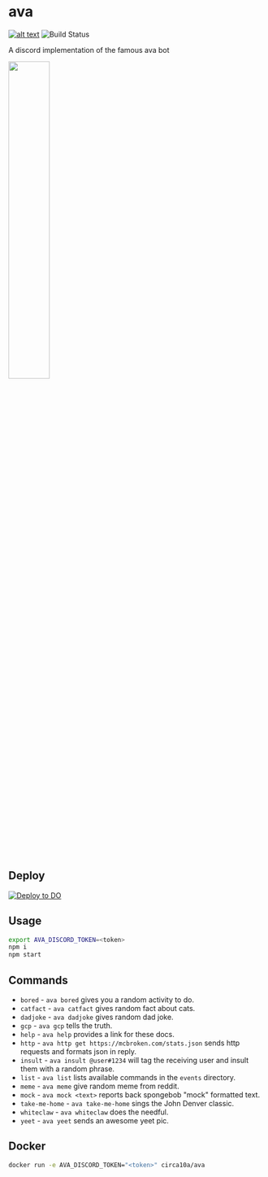 # ava

[![alt text](https://img.shields.io/badge/Invite%20To-Discord%20-blue)](https://discord.com/api/oauth2/authorize?client_id=876487225716662302&permissions=34359863296&scope=bot)
![Build Status](https://github.com/circa10a/ava/workflows/build-docker-images/badge.svg)

A discord implementation of the famous ava bot

<img src="https://i.imgur.com/XbO6CSl.jpg" width="40%" height="40%"/>

## Deploy

[![Deploy to DO](https://mp-assets1.sfo2.digitaloceanspaces.com/deploy-to-do/do-btn-blue.svg)](https://cloud.digitalocean.com/apps/new?repo=https://github.com/circa10a/ava/tree/main)

## Usage

```bash
export AVA_DISCORD_TOKEN=<token>
npm i
npm start
```

## Commands

- `bored` - `ava bored` gives you a random activity to do.
- `catfact` - `ava catfact` gives random fact about cats.
- `dadjoke` - `ava dadjoke` gives random dad joke.
- `gcp` - `ava gcp` tells the truth.
- `help` - `ava help` provides a link for these docs.
- `http` - `ava http get https://mcbroken.com/stats.json` sends http requests and formats json in reply.
- `insult` - `ava insult @user#1234` will tag the receiving user and insult them with a random phrase.
- `list` - `ava list` lists available commands in the `events` directory.
- `meme` - `ava meme` give random meme from reddit.
- `mock` - `ava mock <text>` reports back spongebob "mock" formatted text.
- `take-me-home` - `ava take-me-home` sings the John Denver classic.
- `whiteclaw` - `ava whiteclaw` does the needful.
- `yeet` - `ava yeet` sends an awesome yeet pic.

## Docker

```bash
docker run -e AVA_DISCORD_TOKEN="<token>" circa10a/ava
```
